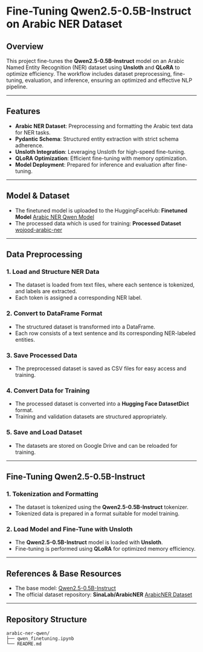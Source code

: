 # Fine-Tuning Qwen2.5-0.5B-Instruct on Arabic NER Dataset

## Overview
This project fine-tunes the **Qwen2.5-0.5B-Instruct** model on an Arabic Named Entity Recognition (NER) dataset using **Unsloth** and **QLoRA** to optimize efficiency. The workflow includes dataset preprocessing, fine-tuning, evaluation, and inference, ensuring an optimized and effective NLP pipeline.

---

## Features
- **Arabic NER Dataset**: Preprocessing and formatting the Arabic text data for NER tasks.
- **Pydantic Schema**: Structured entity extraction with strict schema adherence.
- **Unsloth Integration**: Leveraging Unsloth for high-speed fine-tuning.
- **QLoRA Optimization**: Efficient fine-tuning with memory optimization.
- **Model Deployment**: Prepared for inference and evaluation after fine-tuning.

---

## Model & Dataset
- The finetuned model is uploaded to the HuggingFaceHub: **Finetuned Model** [Arabic NER Qwen Model](https://huggingface.co/AhmedNabil1/arabic_ner_qwen_model)
- The processed data which is used for training: **Processed Dataset** [wojood-arabic-ner](https://huggingface.co/datasets/AhmedNabil1/wojood-arabic-ner)

---

## Data Preprocessing
### 1. Load and Structure NER Data
- The dataset is loaded from text files, where each sentence is tokenized, and labels are extracted.
- Each token is assigned a corresponding NER label.

### 2. Convert to DataFrame Format
- The structured dataset is transformed into a DataFrame.
- Each row consists of a text sentence and its corresponding NER-labeled entities.

### 3. Save Processed Data
- The preprocessed dataset is saved as CSV files for easy access and training.

### 4. Convert Data for Training
- The processed dataset is converted into a **Hugging Face DatasetDict** format.
- Training and validation datasets are structured appropriately.

### 5. Save and Load Dataset
- The datasets are stored on Google Drive and can be reloaded for training.

---

## Fine-Tuning Qwen2.5-0.5B-Instruct
### 1. Tokenization and Formatting
- The dataset is tokenized using the **Qwen2.5-0.5B-Instruct** tokenizer.
- Tokenized data is prepared in a format suitable for model training.

### 2. Load Model and Fine-Tune with Unsloth
- The **Qwen2.5-0.5B-Instruct** model is loaded with **Unsloth**.
- Fine-tuning is performed using **QLoRA** for optimized memory efficiency.

---

## References & Base Resources
- The base model: [Qwen2.5-0.5B-Instruct](https://huggingface.co/Qwen/Qwen2.5-0.5B-Instruct)
- The official dataset repository: **SinaLab/ArabicNER** [ArabicNER Dataset](https://github.com/SinaLab/ArabicNER)
  
---

## Repository Structure
```
arabic-ner-qwen/
├── qwen_finetuning.ipynb
└── README.md
```
